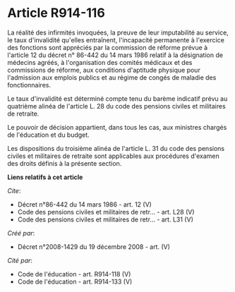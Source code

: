 # Article R914-116

La réalité des infirmités invoquées, la preuve de leur imputabilité au service, le taux d'invalidité qu'elles entraînent,
l'incapacité permanente à l'exercice des fonctions sont appréciés par la commission de réforme prévue à l'article 12 du
décret n° 86-442 du 14 mars 1986 relatif à la désignation de médecins agréés, à l'organisation des comités médicaux et des
commissions de réforme, aux conditions d'aptitude physique pour l'admission aux emplois publics et au régime de congés de
maladie des fonctionnaires. 

Le taux d'invalidité est déterminé compte tenu du barème indicatif prévu au quatrième alinéa de l'article L. 28 du code des
pensions civiles et militaires de retraite. 

Le pouvoir de décision appartient, dans tous les cas, aux ministres chargés de l'éducation et du budget. 

Les dispositions du troisième alinéa de l'article L. 31 du code des pensions civiles et militaires de retraite sont
applicables aux procédures d'examen des droits définis à la présente section.

**Liens relatifs à cet article**

_Cite_:

  - Décret n°86-442 du 14 mars 1986 - art. 12 (V)
  - Code des pensions civiles et militaires de retr... - art. L28 (V)
  - Code des pensions civiles et militaires de retr... - art. L31 (V)

_Créé par_:

  - Décret n°2008-1429 du 19 décembre 2008 - art. (V)

_Cité par_:

  - Code de l'éducation - art. R914-118 (V)
  - Code de l'éducation - art. R914-133 (V)
